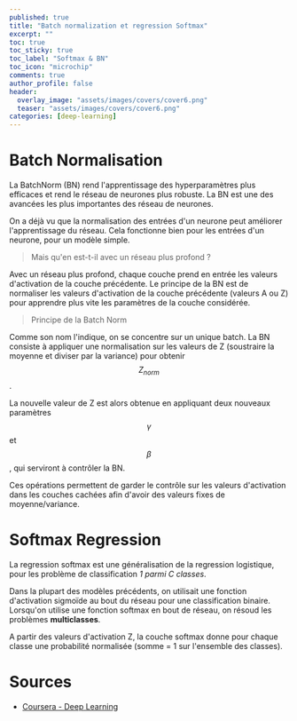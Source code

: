 ```yaml
---
published: true
title: "Batch normalization et regression Softmax"
excerpt: ""
toc: true
toc_sticky: true
toc_label: "Softmax & BN"
toc_icon: "microchip"
comments: true
author_profile: false
header:
  overlay_image: "assets/images/covers/cover6.png"
  teaser: "assets/images/covers/cover6.png"
categories: [deep-learning]
---
```


<script type="text/javascript" async
src="https://cdn.mathjax.org/mathjax/latest/MathJax.js?config=TeX-MML-AM_CHTML">
</script>

# Batch Normalisation

La BatchNorm (BN) rend l'apprentissage des hyperparamètres plus efficaces et rend le réseau de neurones plus robuste. La BN est une des avancées les plus importantes des réseau de neurones.

On a déjà vu que la normalisation des entrées d'un neurone peut améliorer l'apprentissage du réseau. Cela fonctionne bien pour les entrées d'un neurone, pour un modèle simple.

> Mais qu'en est-t-il avec un réseau plus profond ?

Avec un réseau plus profond, chaque couche prend en entrée les valeurs d'activation de la couche précédente. Le principe de la BN est de normaliser les valeurs d'activation de la couche précédente (valeurs A ou Z) pour apprendre plus vite les paramètres de la couche considérée. 

> Principe de la Batch Norm

Comme son nom l'indique, on se concentre sur un unique batch. La BN consiste à appliquer une normalisation sur les valeurs de Z (soustraire la moyenne et diviser par la variance) pour obtenir $$Z_{norm}$$.

La nouvelle valeur de Z est alors obtenue en appliquant deux nouveaux paramètres $$\gamma$$ et $$\beta$$, qui serviront à contrôler la BN.

Ces opérations permettent de garder le contrôle sur les valeurs d'activation dans les couches cachées afin d'avoir des valeurs fixes de moyenne/variance.

# Softmax Regression

La regression softmax est une généralisation de la regression logistique, pour les problème de classification *1 parmi C classes*.

Dans la plupart des modèles précédents, on utilisait une fonction d'activation sigmoïde au bout du réseau pour une classification binaire. Lorsqu'on utilise une fonction softmax en bout de réseau, on résoud les problèmes **multiclasses**.

A partir des valeurs d'activation Z, la couche softmax donne pour chaque classe une probabilité normalisée (somme = 1 sur l'ensemble des classes).


# Sources

- [Coursera - Deep Learning](www.coursera.org/learn/neural-networks-deep-learning)
